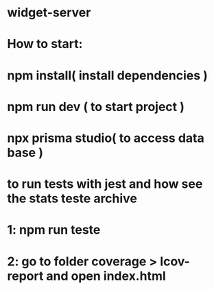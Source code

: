 # widget-server

# How to start:

# npm install( install dependencies )

# npm run dev ( to start project )

# npx prisma studio( to access data base )

# to run tests with jest and how see the stats teste archive

# 1: npm run teste

# 2: go to folder coverage > lcov-report and open index.html
